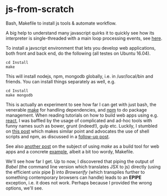 # js-from-scratch
Bash, Makefile to install js tools &amp; automate workflow.

A big help to understand many javascript quirks it to quickly see how its
interpreter is single-threaded with a main loop processing events, see
[here](https://developer.mozilla.org/en/docs/Web/JavaScript/EventLoop).

To install a javscript environment that lets you develop web applications, both front and back end, do
the following (all testes on Ubuntu 16.04).

```
cd Install
make
```

This will install nodejs, npm, mongodb globally, i.e. in /usr/local/bin and friends. You can install
things separately as well, e.g.

```
cd Install
make mongodb
```

This is actually an experiment to see how far I can get with just bash, the venerable
[make](https://www.gnu.org/software/make/manual/make.html) for handling dependencies, and
[npm](https://www.npmjs.com/) to do package management. When reading tutorials on how to build web
apps using e.g. [react](https://facebook.github.io/react/index.html), I was baffled by the usage of
complicated and ad-hoc tools with funny names such as bower, grunt (indeed!), gulp etc. Luckily, I
stumbled on [this post](http://blog.keithcirkel.co.uk/why-we-should-stop-using-grunt/) which makes
similar point and advocates the use of shell scripts and npm, as discussed in a 
[follow-up post](http://blog.keithcirkel.co.uk/how-to-use-npm-as-a-build-tool/).

See also [another post](https://blog.jcoglan.com/2014/02/05/building-javascript-projects-with-make/)
on the subject of using *make* as a build tool for web apps and a concrete [example](https://gist.github.com/jaz303/11098123), albeit a bit too wordy, Makefile.

We'll see how far I get. Up to now, I discovered that piping the output of *Babel*
(the command line version which translates JSX to js) directly (using the efficient unix pipe **|**)
into *Browserify* (which transpiles further to something contemporary browsers can handle) leads to an
**EPIPE** exception, i.e. it does not work. Perhaps because I provided the wrong options, we'll see.


